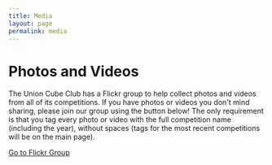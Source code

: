 ```yaml
---
title: Media
layout: page
permalink: media
---
```


Photos and Videos
=================

The Union Cube Club has a Flickr group to help collect photos and videos from all of its competitions. If you have photos or videos you don't mind sharing, please join our group using the button below! The only requirement is that you tag every photo or video with the full competition name (including the year), without spaces (tags for the most recent competitions will be on the main page).

<a class="btn btn-primary" href="https://www.flickr.com/groups/unioncubeclub/">
    Go to Flickr Group
</a>
